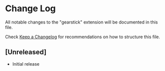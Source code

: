 # Change Log

All notable changes to the "gearstick" extension will be documented in this file.

Check [Keep a Changelog](http://keepachangelog.com/) for recommendations on how to structure this file.

## [Unreleased]

- Initial release